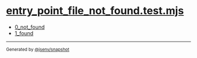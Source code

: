 # [entry_point_file_not_found.test.mjs](../entry_point_file_not_found.test.mjs)

- [0_not_found](0_not_found/0_not_found.md)
- [1_found](1_found/1_found.md)

---

<sub>
  Generated by <a href="https://github.com/jsenv/core/tree/main/packages/independent/snapshot">@jsenv/snapshot</a>
</sub>
